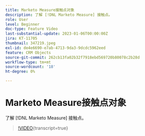 ```yaml
---
title: Marketo Measure接触点对象
description: 了解 [!DNL Marketo Measure] 接触点。
role: User
level: Beginner
doc-type: Feature Video
last-substantial-update: 2023-01-06T00:00:00Z
jira: KT-11705
thumbnail: 347219.jpeg
exl-id: de4e6690-e7ab-4713-9da3-9dcdc5962eed
feature: CRM Objects
source-git-commit: 262cb13fa02b32f7918ebd569720b80078c2b28d
workflow-type: tm+mt
source-wordcount: '18'
ht-degree: 0%

---
```


# Marketo Measure接触点对象

了解 [!DNL Marketo Measure] 接触点。

>[!VIDEO](https://video.tv.adobe.com/v/347219/?learn=on){transcript=true}
